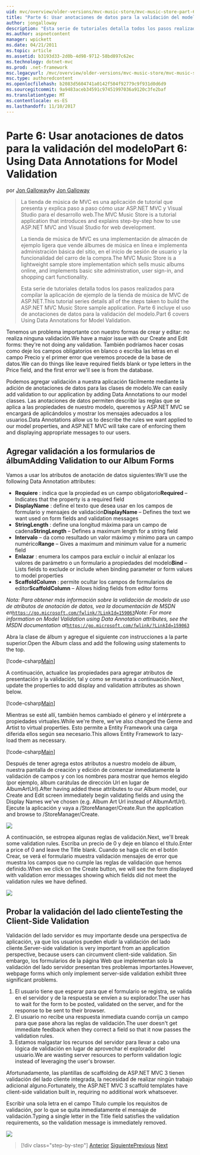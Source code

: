 ```yaml
---
uid: mvc/overview/older-versions/mvc-music-store/mvc-music-store-part-6
title: "Parte 6: Usar anotaciones de datos para la validación del modelo | Documentos de Microsoft"
author: jongalloway
description: "Esta serie de tutoriales detalla todos los pasos realizados para compilar la aplicación de ejemplo de la tienda de música de MVC de ASP.NET. Parte 6 incluye el uso de anotaciones de datos para el modelo V..."
ms.author: aspnetcontent
manager: wpickett
ms.date: 04/21/2011
ms.topic: article
ms.assetid: b3193d33-2d0b-4d98-9712-58bd897c62ec
ms.technology: dotnet-mvc
ms.prod: .net-framework
msc.legacyurl: /mvc/overview/older-versions/mvc-music-store/mvc-music-store-part-6
msc.type: authoredcontent
ms.openlocfilehash: b2083d5604741a0142f504f92779c9f931d0d6d9
ms.sourcegitcommit: 9a9483aceb34591c97451997036a9120c3fe2baf
ms.translationtype: MT
ms.contentlocale: es-ES
ms.lasthandoff: 11/10/2017
---
```

<a name="part-6-using-data-annotations-for-model-validation"></a><span data-ttu-id="f8c11-104">Parte 6: Usar anotaciones de datos para la validación del modelo</span><span class="sxs-lookup"><span data-stu-id="f8c11-104">Part 6: Using Data Annotations for Model Validation</span></span>
====================
<span data-ttu-id="f8c11-105">por [Jon Galloway](https://github.com/jongalloway)</span><span class="sxs-lookup"><span data-stu-id="f8c11-105">by [Jon Galloway](https://github.com/jongalloway)</span></span>

> <span data-ttu-id="f8c11-106">La tienda de música de MVC es una aplicación de tutorial que presenta y explica paso a paso cómo usar ASP.NET MVC y Visual Studio para el desarrollo web.</span><span class="sxs-lookup"><span data-stu-id="f8c11-106">The MVC Music Store is a tutorial application that introduces and explains step-by-step how to use ASP.NET MVC and Visual Studio for web development.</span></span>  
>   
> <span data-ttu-id="f8c11-107">La tienda de música de MVC es una implementación de almacén de ejemplo ligera que vende álbumes de música en línea e implementa administración básica del sitio, en el inicio de sesión de usuario y la funcionalidad del carro de la compra.</span><span class="sxs-lookup"><span data-stu-id="f8c11-107">The MVC Music Store is a lightweight sample store implementation which sells music albums online, and implements basic site administration, user sign-in, and shopping cart functionality.</span></span>  
>   
> <span data-ttu-id="f8c11-108">Esta serie de tutoriales detalla todos los pasos realizados para compilar la aplicación de ejemplo de la tienda de música de MVC de ASP.NET.</span><span class="sxs-lookup"><span data-stu-id="f8c11-108">This tutorial series details all of the steps taken to build the ASP.NET MVC Music Store sample application.</span></span> <span data-ttu-id="f8c11-109">Parte 6 incluye el uso de anotaciones de datos para la validación del modelo.</span><span class="sxs-lookup"><span data-stu-id="f8c11-109">Part 6 covers Using Data Annotations for Model Validation.</span></span>


<span data-ttu-id="f8c11-110">Tenemos un problema importante con nuestro formas de crear y editar: no realiza ninguna validación.</span><span class="sxs-lookup"><span data-stu-id="f8c11-110">We have a major issue with our Create and Edit forms: they're not doing any validation.</span></span> <span data-ttu-id="f8c11-111">También podríamos hacer cosas como deje los campos obligatorios en blanco o escriba las letras en el campo Precio y el primer error que veremos procede de la base de datos.</span><span class="sxs-lookup"><span data-stu-id="f8c11-111">We can do things like leave required fields blank or type letters in the Price field, and the first error we'll see is from the database.</span></span>

<span data-ttu-id="f8c11-112">Podemos agregar validación a nuestra aplicación fácilmente mediante la adición de anotaciones de datos para las clases de modelo.</span><span class="sxs-lookup"><span data-stu-id="f8c11-112">We can easily add validation to our application by adding Data Annotations to our model classes.</span></span> <span data-ttu-id="f8c11-113">Las anotaciones de datos permiten describir las reglas que se aplica a las propiedades de nuestro modelo, queremos y ASP.NET MVC se encargará de aplicándolos y mostrar los mensajes adecuados a los usuarios.</span><span class="sxs-lookup"><span data-stu-id="f8c11-113">Data Annotations allow us to describe the rules we want applied to our model properties, and ASP.NET MVC will take care of enforcing them and displaying appropriate messages to our users.</span></span>

## <a name="adding-validation-to-our-album-forms"></a><span data-ttu-id="f8c11-114">Agregar validación a los formularios de álbum</span><span class="sxs-lookup"><span data-stu-id="f8c11-114">Adding Validation to our Album Forms</span></span>

<span data-ttu-id="f8c11-115">Vamos a usar los atributos de anotación de datos siguientes:</span><span class="sxs-lookup"><span data-stu-id="f8c11-115">We'll use the following Data Annotation attributes:</span></span>

- <span data-ttu-id="f8c11-116">**Requiere** : indica que la propiedad es un campo obligatorio</span><span class="sxs-lookup"><span data-stu-id="f8c11-116">**Required** – Indicates that the property is a required field</span></span>
- <span data-ttu-id="f8c11-117">**DisplayName** : define el texto que desea usar en los campos de formulario y mensajes de validación</span><span class="sxs-lookup"><span data-stu-id="f8c11-117">**DisplayName** – Defines the text we want used on form fields and validation messages</span></span>
- <span data-ttu-id="f8c11-118">**StringLength** : define una longitud máxima para un campo de cadena</span><span class="sxs-lookup"><span data-stu-id="f8c11-118">**StringLength** – Defines a maximum length for a string field</span></span>
- <span data-ttu-id="f8c11-119">**Intervalo** – da como resultado un valor máximo y mínimo para un campo numérico</span><span class="sxs-lookup"><span data-stu-id="f8c11-119">**Range** – Gives a maximum and minimum value for a numeric field</span></span>
- <span data-ttu-id="f8c11-120">**Enlazar** : enumera los campos para excluir o incluir al enlazar los valores de parámetro o un formulario a propiedades del modelo</span><span class="sxs-lookup"><span data-stu-id="f8c11-120">**Bind** – Lists fields to exclude or include when binding parameter or form values to model properties</span></span>
- <span data-ttu-id="f8c11-121">**ScaffoldColumn** : permite ocultar los campos de formularios de editor</span><span class="sxs-lookup"><span data-stu-id="f8c11-121">**ScaffoldColumn** – Allows hiding fields from editor forms</span></span>

<span data-ttu-id="f8c11-122">*Nota: Para obtener más información sobre la validación de modelo de uso de atributos de anotación de datos, vea la documentación de MSDN en*[`https://go.microsoft.com/fwlink/?LinkId=159063`](https://go.microsoft.com/fwlink/?LinkId=159063)</span><span class="sxs-lookup"><span data-stu-id="f8c11-122">*Note: For more information on Model Validation using Data Annotation attributes, see the MSDN documentation at*[`https://go.microsoft.com/fwlink/?LinkId=159063`](https://go.microsoft.com/fwlink/?LinkId=159063)</span></span>

<span data-ttu-id="f8c11-123">Abra la clase de álbum y agregue el siguiente *con* instrucciones a la parte superior.</span><span class="sxs-lookup"><span data-stu-id="f8c11-123">Open the Album class and add the following *using* statements to the top.</span></span>

[!code-csharp[Main](mvc-music-store-part-6/samples/sample1.cs)]

<span data-ttu-id="f8c11-124">A continuación, actualice las propiedades para agregar atributos de presentación y la validación, tal y como se muestra a continuación.</span><span class="sxs-lookup"><span data-stu-id="f8c11-124">Next, update the properties to add display and validation attributes as shown below.</span></span>

[!code-csharp[Main](mvc-music-store-part-6/samples/sample2.cs)]

<span data-ttu-id="f8c11-125">Mientras se esté allí, también hemos cambiado el género y el intérprete a propiedades virtuales.</span><span class="sxs-lookup"><span data-stu-id="f8c11-125">While we're there, we've also changed the Genre and Artist to virtual properties.</span></span> <span data-ttu-id="f8c11-126">Esto permite a Entity Framework una carga diferida ellos según sea necesario.</span><span class="sxs-lookup"><span data-stu-id="f8c11-126">This allows Entity Framework to lazy-load them as necessary.</span></span>

[!code-csharp[Main](mvc-music-store-part-6/samples/sample3.cs)]

<span data-ttu-id="f8c11-127">Después de tener agrega estos atributos a nuestro modelo de álbum, nuestra pantalla de creación y edición de comenzar inmediatamente la validación de campos y con los nombres para mostrar que hemos elegido (por ejemplo, álbum carátulas de dirección Url en lugar de AlbumArtUrl).</span><span class="sxs-lookup"><span data-stu-id="f8c11-127">After having added these attributes to our Album model, our Create and Edit screen immediately begin validating fields and using the Display Names we've chosen (e.g. Album Art Url instead of AlbumArtUrl).</span></span> <span data-ttu-id="f8c11-128">Ejecute la aplicación y vaya a /StoreManager/Create.</span><span class="sxs-lookup"><span data-stu-id="f8c11-128">Run the application and browse to /StoreManager/Create.</span></span>

![](mvc-music-store-part-6/_static/image1.png)

<span data-ttu-id="f8c11-129">A continuación, se estropea algunas reglas de validación.</span><span class="sxs-lookup"><span data-stu-id="f8c11-129">Next, we'll break some validation rules.</span></span> <span data-ttu-id="f8c11-130">Escriba un precio de 0 y deje en blanco el título.</span><span class="sxs-lookup"><span data-stu-id="f8c11-130">Enter a price of 0 and leave the Title blank.</span></span> <span data-ttu-id="f8c11-131">Cuando se haga clic en el botón Crear, se verá el formulario muestra validación mensajes de error que muestra los campos que no cumple las reglas de validación que hemos definido.</span><span class="sxs-lookup"><span data-stu-id="f8c11-131">When we click on the Create button, we will see the form displayed with validation error messages showing which fields did not meet the validation rules we have defined.</span></span>

![](mvc-music-store-part-6/_static/image2.png)

## <a name="testing-the-client-side-validation"></a><span data-ttu-id="f8c11-132">Probar la validación del lado cliente</span><span class="sxs-lookup"><span data-stu-id="f8c11-132">Testing the Client-Side Validation</span></span>

<span data-ttu-id="f8c11-133">Validación del lado servidor es muy importante desde una perspectiva de aplicación, ya que los usuarios pueden eludir la validación del lado cliente.</span><span class="sxs-lookup"><span data-stu-id="f8c11-133">Server-side validation is very important from an application perspective, because users can circumvent client-side validation.</span></span> <span data-ttu-id="f8c11-134">Sin embargo, los formularios de la página Web que implementan solo la validación del lado servidor presentan tres problemas importantes.</span><span class="sxs-lookup"><span data-stu-id="f8c11-134">However, webpage forms which only implement server-side validation exhibit three significant problems.</span></span>

1. <span data-ttu-id="f8c11-135">El usuario tiene que esperar para que el formulario se registra, se valida en el servidor y de la respuesta se envíen a su explorador.</span><span class="sxs-lookup"><span data-stu-id="f8c11-135">The user has to wait for the form to be posted, validated on the server, and for the response to be sent to their browser.</span></span>
2. <span data-ttu-id="f8c11-136">El usuario no recibe una respuesta inmediata cuando corrija un campo para que pase ahora las reglas de validación.</span><span class="sxs-lookup"><span data-stu-id="f8c11-136">The user doesn't get immediate feedback when they correct a field so that it now passes the validation rules.</span></span>
3. <span data-ttu-id="f8c11-137">Estamos malgastar los recursos del servidor para llevar a cabo una lógica de validación en lugar de aprovechar el explorador del usuario.</span><span class="sxs-lookup"><span data-stu-id="f8c11-137">We are wasting server resources to perform validation logic instead of leveraging the user's browser.</span></span>

<span data-ttu-id="f8c11-138">Afortunadamente, las plantillas de scaffolding de ASP.NET MVC 3 tienen validación del lado cliente integrada, la necesidad de realizar ningún trabajo adicional alguno.</span><span class="sxs-lookup"><span data-stu-id="f8c11-138">Fortunately, the ASP.NET MVC 3 scaffold templates have client-side validation built in, requiring no additional work whatsoever.</span></span>

<span data-ttu-id="f8c11-139">Escribir una sola letra en el campo Título cumple los requisitos de validación, por lo que se quita inmediatamente el mensaje de validación.</span><span class="sxs-lookup"><span data-stu-id="f8c11-139">Typing a single letter in the Title field satisfies the validation requirements, so the validation message is immediately removed.</span></span>

![](mvc-music-store-part-6/_static/image3.png)


>[!div class="step-by-step"]
<span data-ttu-id="f8c11-140">[Anterior](mvc-music-store-part-5.md)
[Siguiente](mvc-music-store-part-7.md)</span><span class="sxs-lookup"><span data-stu-id="f8c11-140">[Previous](mvc-music-store-part-5.md)
[Next](mvc-music-store-part-7.md)</span></span>
